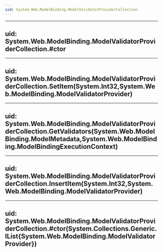 ```yaml
---
uid: System.Web.ModelBinding.ModelValidatorProviderCollection
---
```


---
uid: System.Web.ModelBinding.ModelValidatorProviderCollection.#ctor
---

---
uid: System.Web.ModelBinding.ModelValidatorProviderCollection.SetItem(System.Int32,System.Web.ModelBinding.ModelValidatorProvider)
---

---
uid: System.Web.ModelBinding.ModelValidatorProviderCollection.GetValidators(System.Web.ModelBinding.ModelMetadata,System.Web.ModelBinding.ModelBindingExecutionContext)
---

---
uid: System.Web.ModelBinding.ModelValidatorProviderCollection.InsertItem(System.Int32,System.Web.ModelBinding.ModelValidatorProvider)
---

---
uid: System.Web.ModelBinding.ModelValidatorProviderCollection.#ctor(System.Collections.Generic.IList{System.Web.ModelBinding.ModelValidatorProvider})
---
